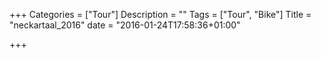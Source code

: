 +++
Categories = ["Tour"]
Description = ""
Tags = ["Tour", "Bike"]
Title = "neckartaal_2016"
date = "2016-01-24T17:58:36+01:00"

+++

